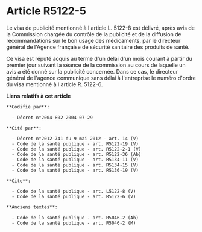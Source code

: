 # Article R5122-5

Le visa de publicité mentionné à l'article L. 5122-8 est délivré, après avis de la Commission chargée du contrôle de la
publicité et de la diffusion de recommandations sur le bon usage des médicaments, par le directeur général de l'Agence
française de sécurité sanitaire des produits de santé.

Ce visa est réputé acquis au terme d'un délai d'un mois courant à partir du premier jour suivant la séance de la commission
au cours de laquelle un avis a été donné sur la publicité concernée. Dans ce cas, le directeur général de l'agence communique
sans délai à l'entreprise le numéro d'ordre du visa mentionné à l'article R. 5122-6.

**Liens relatifs à cet article**

	**Codifié par**:

	  - Décret n°2004-802 2004-07-29

	**Cité par**:

	  - Décret n°2012-741 du 9 mai 2012 - art. 14 (V)
	  - Code de la santé publique - art. R5122-19 (V)
	  - Code de la santé publique - art. R5122-2-1 (V)
	  - Code de la santé publique - art. R5122-36 (Ab)
	  - Code de la santé publique - art. R5134-11 (V)
	  - Code de la santé publique - art. R5134-15 (V)
	  - Code de la santé publique - art. R5136-19 (V)

	**Cite**:

	  - Code de la santé publique - art. L5122-8 (V)
	  - Code de la santé publique - art. R5122-6 (V)

	**Anciens textes**:

	  - Code de la santé publique - art. R5046-2 (Ab)
	  - Code de la santé publique - art. R5046-2 (M)
